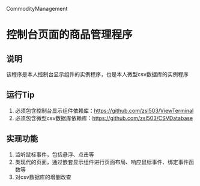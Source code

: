 CommodityManagement
# 控制台页面的商品管理程序

## 说明
该程序是本人控制台显示组件的实例程序，也是本人微型csv数据库的实例程序

## 运行Tip
1. 必须包含控制台显示组件依赖库：https://github.com/zsl503/ViewTerminal
2. 必须包含微型csv数据库依赖库：https://github.com/zsl503/CSVDatabase

## 实现功能
1. 监听鼠标事件，包括悬浮、点击等
2. 类现代的页面，通过嵌套显示组件进行页面布局、响应鼠标事件、绑定事件函数等
3. 对csv数据库的增删改查
